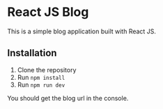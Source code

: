 # React JS Blog
This is a simple blog application built with React JS.

## Installation
1. Clone the repository
1. Run `npm install`
1. Run `npm run dev`

You should get the blog url in the console.